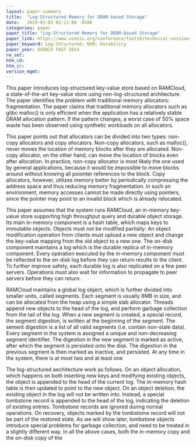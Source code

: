 ```yaml
---
layout: paper-summary
title:  "Log-Structured Memory for DRAM-based Storage"
date:   2019-03-03 02:11:00 -0500
categories: paper
paper_title: "Log-Structured Memory for DRAM-based Storage"
paper_link: https://www.usenix.org/conference/fast14/technical-sessions/presentation/rumble
paper_keyword: Log-Structured; NVM; Durability
paper_year: USENIX FAST 2014
rw_set: 
htm_cd: 
htm_cr: 
version_mgmt: 
---
```


This paper introduces log-structured key-value store based on RAMCloud, a state-of-the-art key-value store using non-log-structured 
architecture. The paper identifies the problem with traditional memory allocators: fragmentation. The paper claims that 
traditional memory allocators such as glibc malloc() is only efficient when the application has a relatively stable DRAM
allocation pattern. If the pattern changes, a worst case of 50% space waste has been observed using synthetic workloads
on all allocators.

This paper points out that allocators can be divided into two types: non-copy allocators and copy allocators. Non-copy allocators,
such as malloc(), never moves the location of memory blocks after they are allocated. Non-copy allocator, on the other hand,
can move the location of blocks even after allocation. In practice, non-copy allocator is most likely the one used by 
general applications, because it would be impossible to move blocks around without knowing all poionter references to the block.
Copy allocators, however, utilizes memory better by periodically compressing the address space and thus reducing memory
fragmentation. In such an environment, memory accesses cannot be made directly using pointers, since the pointer may
point to an invalid block which is already relocated. 

This paper assumes that the system runs RAMCloud, an in-memory key-value store supporting high throughput query and durable 
object storage. Its main in-memory component is a hash table, which maps keys to immutable objects. Objects must not be modified
partially: An object modification operation from clients must upload a new object and change the key-value mapping from 
the old object to a new one. The on-disk component maintains a log which is the durable replica of in-memory component. 
Every operation executed by the in-memory component must be reflected to the on-disk log before they can return results to
the client. To further improve safety, each durable log is also replicated on a few peer servers. Operations must also 
wait for information to propagate to peer servers before they can return.

RAMCloud maintains a global log object, which is further divided into smaller units, called segments. Each segment is 
usually 8MB in size, and can be allocated from the heap using a simple slab allocator. Threads append new objects to the 
head of the log, and perform garbage collection from the tail of the log. When a new segment is created, a special record, 
the segment digestion, is written at the beginning of the segment. The sement digestion is a list of all valid segments 
(i.e. contain non-stale data). Every segment in the system is assigned a unique and non-decreasing segment identifier. 
The digestion in the new segment is marked as active, after which the segment is persisted onto the disk. The digestion 
in the previous segment is then marked as inactive, and persisted. At any time in the system, there is at most two and at 
least one

The log-structured aechitecture work as follows. On an object allocation, which happens on both inserting new keys and modifying
existing objects, the object is appended to the head of the current log. The in-memory hash table is then updated to point
to the new object. On an object deletion, the existing object in the log will not be written into. Instead, a special tombstone 
record is appended to the head of the log, indicating the deletion of existing entries. Tombstone records are ignored during
normal operations. On recovery, objects marked by the tombstome record will not be part of the restored state. As we will show
later, tombstone objects introduce special problems for garbage collection, and need to be treated in a slightly different way.
In all the above cases, both the in-memory copy and the on-disk copy of the 
